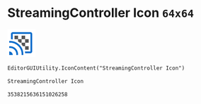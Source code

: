 # StreamingController Icon `64x64`
<img src="/img/StreamingController%20Icon.png" width=64 height=64>

``` CSharp
EditorGUIUtility.IconContent("StreamingController Icon")
```
```
StreamingController Icon
```
```
3538215636151026258
```
